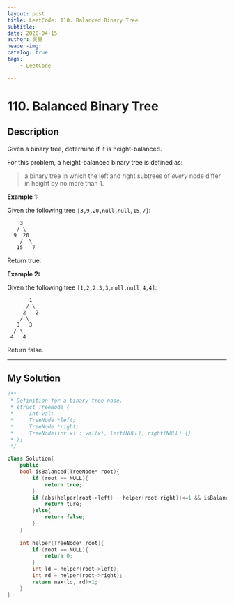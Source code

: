 ```yaml
---
layout:	post
title: LeetCode: 110. Balanced Binary Tree
subtitle:
date: 2020-04-15
author: 吴昊
header-img:
catalog: true
tags:
	- LeetCode

---
```




# 110. Balanced Binary Tree

## Description

Given a binary tree, determine if it is height-balanced.

For this problem, a height-balanced binary tree is defined as:

>   a binary tree in which the left and right subtrees of *every* node differ in height by no more than 1.

 

**Example 1:**

Given the following tree `[3,9,20,null,null,15,7]`:

```
    3
   / \
  9  20
    /  \
   15   7
```

Return true.

**Example 2:**

Given the following tree `[1,2,2,3,3,null,null,4,4]`:

```
       1
      / \
     2   2
    / \
   3   3
  / \
 4   4
```

Return false.



---

## My Solution

```c++
/**
 * Definition for a binary tree node.
 * struct TreeNode {
 *     int val;
 *     TreeNode *left;
 *     TreeNode *right;
 *     TreeNode(int x) : val(x), left(NULL), right(NULL) {}
 * };
 */

class Solution{
    public:
    bool isBalanced(TreeNode* root){
        if (root == NULL){
            return true;
        }
        if (abs(helper(root->left) - helper(root-right))<=1 && isBalanced(root->left) && isBalanced(root->right)){
            return ture;
        }else{
            return false;
        }
    }
    
    int helper(TreeNode* root){
        if (root == NULL){
           	return 0;
        }
        int ld = helper(root->left);
        int rd = helper(root->right);
        return max(ld, rd)+1;
    }
}
```

